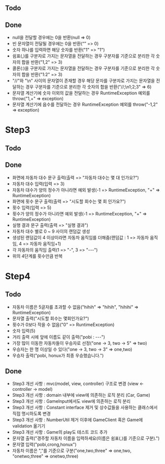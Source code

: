 ## Todo

## Done
- null을 전달할 경우에는 0을 반환(null => 0)
- 빈 문자열이 전달될 경우에는 0을 반환(“” => 0)
- 숫자 하나를 입력하면 해당 숫자를 반환("1" => "1")
- 쉼표(,)를 구분자로 가지는 문자열을 전달하는 경우 구분자를 기준으로 분리한 각 숫자의 합을 반환("1,2" => 3)
- 콜론(:)을 구분자로 가지는 문자열을 전달하는 경우 구분자를 기준으로 분리한 각 숫자의 합을 반환("1:2" => 3)
- "//"와 "\n" 사이의 문자열이 존재할 경우 해당 문자를 구분자로 가지는 문자열을 전달하는 경우 구분자를 기준으로 분리한 각 숫자의 합을 반환("//;\n1;2;3" => 6)
- 문자열 계산기에 숫자 이외의 값을 전달하는 경우 RuntimeException 예외를 throw("1,+" => exception)
- 문자열 계산기에 음수를 전달하는 경우 RuntimeException 예외를 throw("-1,2" => exception)

# Step3

## Todo

## Done
- 화면에 자동차 대수 문구 출력(출력 => "자동차 대수는 몇 대 인가요?")
- 자동차 대수 입력(입력 => 3)
- 자동차 대수가 양의 정수가 아니라면 예외 발생(-1 => RuntimeException, "+" => RuntimeException)
- 화면에 횟수 문구 출력(출력 => "시도할 회수는 몇 회 인가요?")
- 횟수 입력(입력 => 5)
- 횟수가 양의 정수가 아니라면 예외 발생(-1 => RuntimeException, "+" => RuntimeException)
- 실행 결과 문구 출력(출력 => "실행 결과")
- 자동차 대수 별로 0 ~ 9 사이의 랜덤값 생성
- 생성된 랜덤값이 4 이상이라면 자동차 움직임를 더해줌(랜덤값 : 1 => 자동차 움직임, 4 => 자동차 움직임+1)
- 각 자동차의 움직임 출력(1 => "-", 3 => "---")
- 위의 4단계를 횟수만큼 반복

# Step4

## Todo
- 자동차 이름은 5글자를 초과할 수 없음("hihih" => "hihih", "hihihi" => RuntimeException) 
- 문자열 출력("시도할 회수는 몇회인가요?")
- 횟수가 0보다 작을 수 없음("0" => RuntimeException)
- 숫자 입력(5)
- 거리 출력 시에 앞에 이름도 같이 출력("pobi : ---")
- 가장 많이 이동한 자동차들이 우승자로 선정("one -> 3, two -> 5" => two)
- 우승자는 한 명 이상일 수 있다("one -> 3, two -> 3" => one,two)
- 우승자 출력("pobi, honux가 최종 우승했습니다.")

## Done
- Step3 개선 사항 : mvc(model, view, controller) 구조로 변경 (view <- controller -> model)
- Step3 개선 사항 : domain 내부에 view에 의존하는 로직 분리 (Car, Game)
- Step3 개선 사항 : GameInput에서도 view에 의존하는 로직 분리
- Step3 개선 사항 : Constant interface 제거 및 상수값들을 사용하는 클래스에서 직접 명시하도록 변경
- Step3 개선 사항 : NumberUtil 제거 이후에 GameClient 혹은 Game에 validation 옮기기
- Step3 개선 사항 : Game의 play도 테스트 코드 추가
- 문자열 출력("경주할 자동차 이름을 입력하세요(이름은 쉼표(,)를 기준으로 구분).")
- 문자열 입력("pobi,crong,honux")
- 자동차 이름은 ","를 기준으로 구분("one,two,three" => one,two, "onetwo,three" => onetwo,three)
